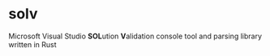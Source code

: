# solv
Microsoft Visual Studio **SOL**ution **V**alidation console tool and parsing library written in Rust
